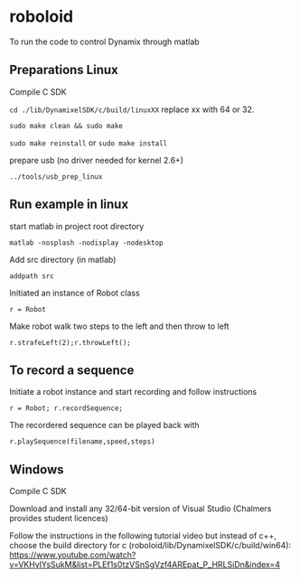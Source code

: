 # roboloid

To run the code to control Dynamix through matlab

## Preparations Linux
Compile C SDK

`cd ./lib/DynamixelSDK/c/build/linuxXX` replace xx with 64 or 32.

`sudo make clean && sudo make`

`sudo make reinstall` or `sudo make install`

prepare usb (no driver needed for kernel 2.6+)

`../tools/usb_prep_linux`

## Run example in linux

start matlab in project root directory

`matlab -nosplash -nodisplay -nodesktop`

Add src directory (in matlab)

`addpath src`

Initiated an instance of Robot class

`r = Robot`

Make robot walk two steps to the left and then throw to left

`r.strafeLeft(2);r.throwLeft();`

## To record a sequence

Initiate a robot instance and start recording and follow instructions

`r = Robot; r.recordSequence;`

The recordered sequence can be played back with

`r.playSequence(filename,speed,steps)`

## Windows

Compile C SDK

Download and install any 32/64-bit version of Visual Studio
(Chalmers provides student licences)

Follow the instructions in the following tutorial video but instead
of c++, choose the build directory for c (roboloid/lib/DynamixelSDK/c/build/win64):
https://www.youtube.com/watch?v=VKHyIYsSukM&list=PLEf1s0tzVSnSgVzf4AREpat_P_HRLSiDn&index=4


